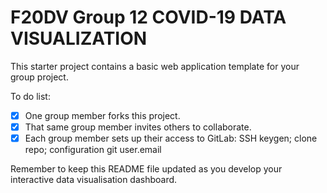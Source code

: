 # F20DV Group 12 COVID-19 DATA VISUALIZATION

This starter project contains a basic web application template for your group project.

To do list:
 - [x] One group member forks this project.
 - [x] That same group member invites others to collaborate.
 - [x] Each group member sets up their access to GitLab: SSH keygen; clone repo; configuration git user.email

Remember to keep this README file updated as you develop your interactive data visualisation dashboard.

